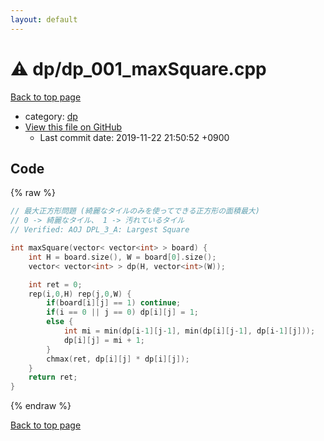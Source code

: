 ```yaml
---
layout: default
---
```


<!-- mathjax config similar to math.stackexchange -->
<script type="text/javascript" async
  src="https://cdnjs.cloudflare.com/ajax/libs/mathjax/2.7.5/MathJax.js?config=TeX-MML-AM_CHTML">
</script>
<script type="text/x-mathjax-config">
  MathJax.Hub.Config({
    TeX: { equationNumbers: { autoNumber: "AMS" }},
    tex2jax: {
      inlineMath: [ ['$','$'] ],
      processEscapes: true
    },
    "HTML-CSS": { matchFontHeight: false },
    displayAlign: "left",
    displayIndent: "2em"
  });
</script>

<script type="text/javascript" src="https://cdnjs.cloudflare.com/ajax/libs/jquery/3.4.1/jquery.min.js"></script>
<script src="https://cdn.jsdelivr.net/npm/jquery-balloon-js@1.1.2/jquery.balloon.min.js" integrity="sha256-ZEYs9VrgAeNuPvs15E39OsyOJaIkXEEt10fzxJ20+2I=" crossorigin="anonymous"></script>
<script type="text/javascript" src="../../assets/js/copy-button.js"></script>
<link rel="stylesheet" href="../../assets/css/copy-button.css" />


# :warning: dp/dp_001_maxSquare.cpp
<a href="../../index.html">Back to top page</a>

* category: <a href="../../index.html#95687afb5d9a2a9fa39038f991640b0c">dp</a>
* <a href="{{ site.github.repository_url }}/blob/master/dp/dp_001_maxSquare.cpp">View this file on GitHub</a>
    - Last commit date: 2019-11-22 21:50:52 +0900




## Code
{% raw %}
```cpp
// 最大正方形問題 (綺麗なタイルのみを使ってできる正方形の面積最大)
// 0 -> 綺麗なタイル、 1 -> 汚れているタイル
// Verified: AOJ DPL_3_A: Largest Square

int maxSquare(vector< vector<int> > board) {
    int H = board.size(), W = board[0].size();
    vector< vector<int> > dp(H, vector<int>(W));

    int ret = 0;
    rep(i,0,H) rep(j,0,W) {
        if(board[i][j] == 1) continue;
        if(i == 0 || j == 0) dp[i][j] = 1;
        else {
            int mi = min(dp[i-1][j-1], min(dp[i][j-1], dp[i-1][j]));
            dp[i][j] = mi + 1;
        }
        chmax(ret, dp[i][j] * dp[i][j]);
    }
    return ret;
}
```
{% endraw %}

<a href="../../index.html">Back to top page</a>

